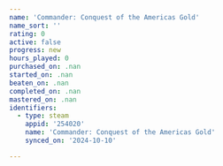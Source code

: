 ```yaml
---
name: 'Commander: Conquest of the Americas Gold'
name_sort: ''
rating: 0
active: false
progress: new
hours_played: 0
purchased_on: .nan
started_on: .nan
beaten_on: .nan
completed_on: .nan
mastered_on: .nan
identifiers:
  - type: steam
    appid: '254020'
    name: 'Commander: Conquest of the Americas Gold'
    synced_on: '2024-10-10'

---
```

